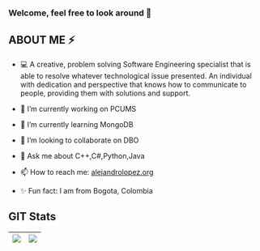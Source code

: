### Welcome, feel free to look around 👋 

## ABOUT ME ⚡
- :computer: A creative, problem solving Software Engineering specialist that is able to resolve whatever technological issue presented. An individual with dedication and perspective that knows how to communicate to people, providing them with solutions and support.

- 🔭 I’m currently working on PCUMS
- 🌱 I’m currently learning MongoDB
- 👯 I’m looking to collaborate on DBO
- 💬 Ask me about C++,C#,Python,Java
- 📫 How to reach me: <a href="https://alejandrolopez.org/">alejandrolopez.org</a>
- ✨ Fun fact: I am from Bogota, Colombia 

## GIT Stats
<img src="https://github-readme-stats.vercel.app/api?username=Alejandro-HUB&&show_icons=true&count_private=true&theme=radical"/>|<img src="https://github-readme-streak-stats.herokuapp.com/?user=Alejandro-HUB&theme=radical"/>|
|---|---|


<!--
**Alejandro-HUB/Alejandro-HUB** is a ✨ _special_ ✨ repository because its `README.md` (this file) appears on your GitHub profile.

Here are some ideas to get you started:



-->
